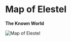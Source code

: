 <!-- TITLE: Elestel -->
<!-- SUBTITLE: A quick summary of Elestel -->

# Map of Elestel
**The Known World**

![Map of Elestel](https://i.imgur.com/wlyfEDU.jpg)



